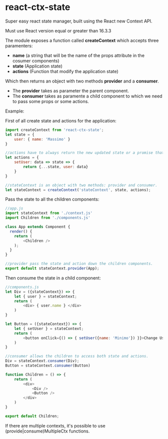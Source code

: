 # react-ctx-state

Super easy react state manager, built using the React new Context API.

Must use React version equal or greater than 16.3.3 

The module exposes a function called **createContext** which accepts three paramenters:

- **name** (a string that will be the name of the props attribute in the cosumer components)
- **state** (Application state)
- **actions** (Function that modify the application state)

Which then returns an object with two methods **provider** and a **consumer**.

- The **provider** takes as parameter the parent component.
- The **consumer** takes as paramente a child component to which we need to pass some props or some actions.

Example:

First of all create state and actions for the application:

```javascript
import createContext from 'react-ctx-state';
let state = {
    user: { name: 'Massimo' }
}

//actions have to always return the new updated state or a promise that returns the new updated state.
let actions = {
    setUser: data => state => {
        return {...state, user: data}
    }
}

//stateContext is an object with two methods: provider and consumer.
let stateContext = createContext('stateContext', state, actions);
```

Pass the state to all the children components:
```javascript
//app.js
import stateContext from './context.js'
import Children from './components.js'

class App extends Component {
  render() {
    return (
        <Children />
    );
  }
}

//provider pass the state and action down the children components.
export default stateContext.provider(App);
```

Then consume the state in a child component:
```javascript
//components.js
let Div = ({stateContext}) => {
    let { user } = stateContext;
    return (
        <div> { user.name } </div>
    )
}

let Button = ({stateContext}) => {
    let { setUser } = stateContext;
    return (
        <button onClick={() => { setUser({name: 'Minimo'}) }}>Change User</button>
    )
}

//consumer allows the children to access both state and actions.
Div = stateContext.consumer(Div);
Button = stateContext.consumer(Button)

function Children = () => {
    return (
        <div>
            <Div />
            <Button />
        </div>
    )
}

export default Children;
```

If there are multiple contexts, it's possible to use (provide|consume)MultipleCtx functions.

```
